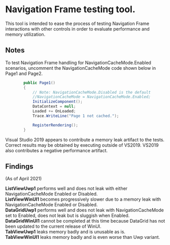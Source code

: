 # Navigation Frame testing tool.

This tool is intended to ease the process of testing Navigation Frame interactions with other controls in order to evaluate performance and memory utilization.

## Notes

To test Navigation Frame handling for NavigationCacheMode.Enabled scenarios, uncomment the NavigationCacheMode code shown below in Page1 and Page2.

```csharp
        public Page1()
        {
            // Note: NavigationCacheMode.Disabled is the default
            //NavigationCacheMode = NavigationCacheMode.Enabled;
            InitializeComponent();
            DataContext = null;
            Loaded += OnLoaded;
            Trace.WriteLine("Page 1 not cached.");

            RegisterRendering();
        }
```

Visual Studio 2019 appears to contribute a memory leak artifact to the tests.  Correct results may be obtained by executing outside of VS2019.  VS2019 also contributes a negative performance artifact.

## Findings

(As of April 2021)

**ListViewUwp1** performs well and does not leak with either NavigationCacheMode Enabled or Disabled.  
**ListViewWinUI1** becomes progressively slower due to a memory leak with NavigationCacheMode Enabled or Disabled.  
**DataGridUwp1** performs well and does not leak with NavigationCacheMode set to Enabled, does not leak but is sluggish when Enabled.  
**DataGridWinUI1** cannot be completed at this time because DataGrid has not been updated to the current release of WinUI.  
**TabViewUwp1** leaks memory badly and is unusable as is.  
**TabViewWinUI1** leaks memory badly and is even worse than Uwp variant.  
